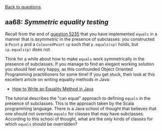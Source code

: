 [Back to questions](../README.md)

## aa68: *Symmetric equality testing*

Recall from the end of [question 5235](5235.md) that you have implemented `equals` in a manner that
is *asymmetric* in the presence of subclasses: you constructed a `Point` `p`
and a `ColouredPoint` `cp` such that `p.equals(cp)` holds, but `cp.equals(p)`
does not.

Think for a while about how to make `equals` work symmetrically in the
presence of subclasses.  If you manage to find an elegant working solution you should feel very happy, as this
confounded Object Oriented Programming practitioners for some time!  If you get stuck, then look at this excellent
article on writing equality methods in Java:

* [How to Write an Equality Method in Java](https://www.artima.com/lejava/articles/equality.html)

The tutorial describes the "can equal" approach to defining `equals` in the presence of subclasses.
This is the approach taken by the Scala programming language.  There is a Java school of thought that believes that
one should not override `equals` for classes that may have subclasses.  According to this school of thought,
what are the only kinds of classes for which `equals` should be overridden?
